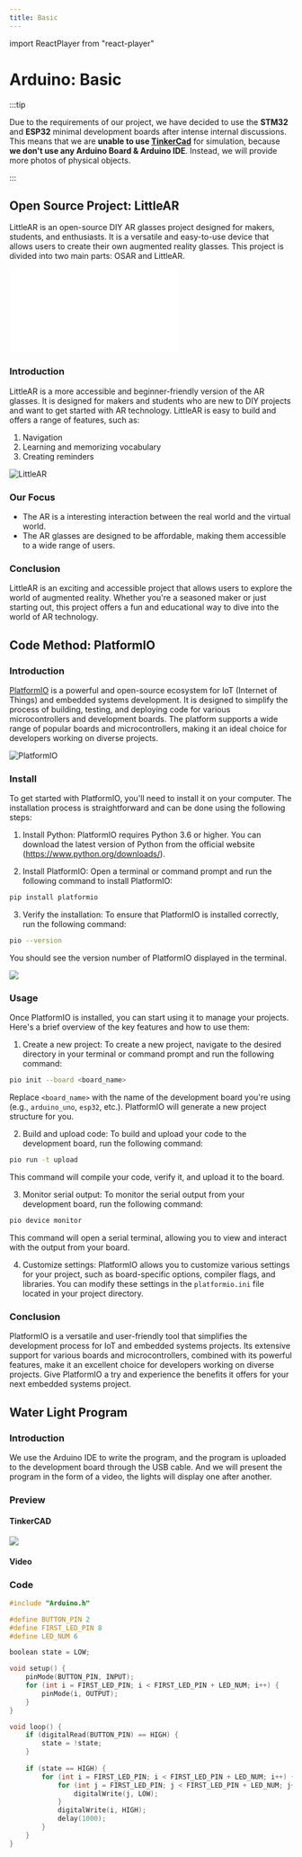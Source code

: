 ```yaml
---
title: Basic
---
```


import ReactPlayer from "react-player"

# Arduino: Basic

:::tip

Due to the requirements of our project, we have decided to use the **STM32** and **ESP32** minimal development boards
after intense internal discussions. This means that we are **unable to use [TinkerCad](https://www.tinkercad.com/)** for
simulation, because **we don't use any Arduino Board & Arduino IDE**. Instead, we will provide more photos of physical
objects.

:::

## Open Source Project: LittleAR

LittleAR is an open-source DIY AR glasses project designed for makers, students, and enthusiasts. It is a versatile and
easy-to-use device that allows users to create their own augmented reality glasses. This project is divided into two
main parts: OSAR and LittleAR.
<p>
<iframe src="//player.bilibili.com/player.html?aid=954467995&bvid=BV1JW4y1X7Uz&cid=1154721281&p=1&autoplay=0" scrolling="no" border="0" frameborder="no" framespacing="0" style={{width: '100%', height: "600px"}} allowfullscreen="true"></iframe>
</p>

### Introduction

LittleAR is a more accessible and beginner-friendly version of the AR glasses. It is designed for makers and students
who are new to DIY projects and want to get started with AR technology. LittleAR is easy to build and offers a range of
features, such as:

1. Navigation
2. Learning and memorizing vocabulary
3. Creating reminders

![LittleAR](https://cdn.littleor.cn/assert/202310261428268.jpg)

### Our Focus

* The AR is a interesting interaction between the real world and the virtual world.
* The AR glasses are designed to be affordable, making them accessible to a wide range of users.

### Conclusion

LittleAR is an exciting and accessible project that allows users to explore the world of augmented reality. Whether
you're a seasoned maker or just starting out, this project offers a fun and educational way to dive into the world of AR
technology.

## Code Method: PlatformIO

### Introduction

[PlatformIO](https://PlatformIO.org) is a powerful and open-source ecosystem for IoT (Internet of Things) and embedded
systems development. It is
designed to simplify the process of building, testing, and deploying code for various microcontrollers and development
boards. The platform supports a wide range of popular boards and microcontrollers, making it an ideal choice for
developers working on diverse projects.

![PlatformIO](https://cdn.littleor.cn/assert/202310261427488.jpg)

### Install

To get started with PlatformIO, you'll need to install it on your computer. The installation process is straightforward
and can be done using the following steps:

1. Install Python: PlatformIO requires Python 3.6 or higher. You can download the latest version of Python from the
   official website (https://www.python.org/downloads/).

2. Install PlatformIO: Open a terminal or command prompt and run the following command to install PlatformIO:

```bash
pip install platformio
```

3. Verify the installation: To ensure that PlatformIO is installed correctly, run the following command:

```bash
pio --version
```

You should see the version number of PlatformIO displayed in the terminal.

![](https://cdn.littleor.cn/assert/202310261431419.png)

### Usage

Once PlatformIO is installed, you can start using it to manage your projects. Here's a brief overview of the key
features and how to use them:

1. Create a new project: To create a new project, navigate to the desired directory in your terminal or command prompt
   and run the following command:

```bash
pio init --board <board_name>
```

Replace `<board_name>` with the name of the development board you're using (e.g., `arduino_uno`, `esp32`, etc.).
PlatformIO will generate a new project structure for you.

2. Build and upload code: To build and upload your code to the development board, run the following command:

```bash
pio run -t upload
```

This command will compile your code, verify it, and upload it to the board.

3. Monitor serial output: To monitor the serial output from your development board, run the following command:

```bash
pio device monitor
```

This command will open a serial terminal, allowing you to view and interact with the output from your board.

4. Customize settings: PlatformIO allows you to customize various settings for your project, such as board-specific
   options, compiler flags, and libraries. You can modify these settings in the `platformio.ini` file located in your
   project directory.

### Conclusion

PlatformIO is a versatile and user-friendly tool that simplifies the development process for IoT and embedded systems
projects. Its extensive support for various boards and microcontrollers, combined with its powerful features, make it an
excellent choice for developers working on diverse projects. Give PlatformIO a try and experience the benefits it offers
for your next embedded systems project.

## Water Light Program

### Introduction

We use the Arduino IDE to write the program, and the program is uploaded to the development board through the USB cable.
And we will present the program in the form of a video, the lights will display one after another.

### Preview

#### TinkerCAD

![](https://cdn.littleor.cn/assert/202310261459008.png)

#### Video

<div style={{
    display: "flex",
    justifyContent: "center",
    alignItems: "center",
    width: "100%",
  }}>
    <ReactPlayer width="100%" height="auto"  controls url="https://cdn.littleor.cn/assert/202310261459879.mp4" />
</div>

### Code

```cpp
#include "Arduino.h"

#define BUTTON_PIN 2
#define FIRST_LED_PIN 8
#define LED_NUM 6

boolean state = LOW;

void setup() {
    pinMode(BUTTON_PIN, INPUT);
    for (int i = FIRST_LED_PIN; i < FIRST_LED_PIN + LED_NUM; i++) {
        pinMode(i, OUTPUT);
    }
}

void loop() {
    if (digitalRead(BUTTON_PIN) == HIGH) {
        state = !state;
    }
    
    if (state == HIGH) {
        for (int i = FIRST_LED_PIN; i < FIRST_LED_PIN + LED_NUM; i++) {
            for (int j = FIRST_LED_PIN; j < FIRST_LED_PIN + LED_NUM; j++) {
                digitalWrite(j, LOW);
            }
            digitalWrite(i, HIGH);
            delay(1000);
        }
    }
}
```
